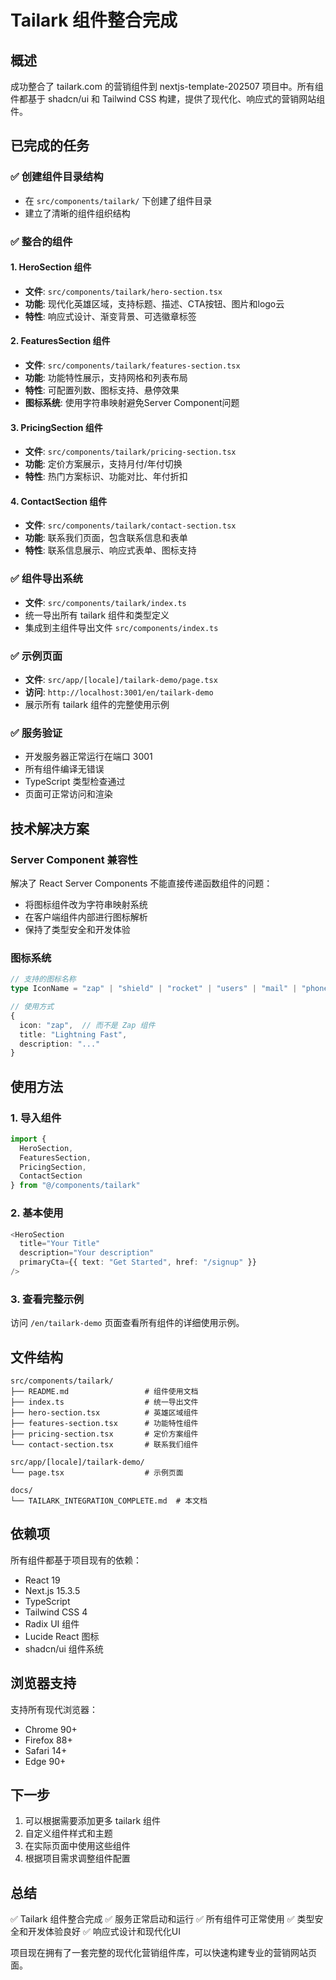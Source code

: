 # Tailark 组件整合完成

## 概述

成功整合了 tailark.com 的营销组件到 nextjs-template-202507 项目中。所有组件都基于 shadcn/ui 和 Tailwind CSS 构建，提供了现代化、响应式的营销网站组件。

## 已完成的任务

### ✅ 创建组件目录结构
- 在 `src/components/tailark/` 下创建了组件目录
- 建立了清晰的组件组织结构

### ✅ 整合的组件

#### 1. HeroSection 组件
- **文件**: `src/components/tailark/hero-section.tsx`
- **功能**: 现代化英雄区域，支持标题、描述、CTA按钮、图片和logo云
- **特性**: 响应式设计、渐变背景、可选徽章标签

#### 2. FeaturesSection 组件
- **文件**: `src/components/tailark/features-section.tsx`
- **功能**: 功能特性展示，支持网格和列表布局
- **特性**: 可配置列数、图标支持、悬停效果
- **图标系统**: 使用字符串映射避免Server Component问题

#### 3. PricingSection 组件
- **文件**: `src/components/tailark/pricing-section.tsx`
- **功能**: 定价方案展示，支持月付/年付切换
- **特性**: 热门方案标识、功能对比、年付折扣

#### 4. ContactSection 组件
- **文件**: `src/components/tailark/contact-section.tsx`
- **功能**: 联系我们页面，包含联系信息和表单
- **特性**: 联系信息展示、响应式表单、图标支持

### ✅ 组件导出系统
- **文件**: `src/components/tailark/index.ts`
- 统一导出所有 tailark 组件和类型定义
- 集成到主组件导出文件 `src/components/index.ts`

### ✅ 示例页面
- **文件**: `src/app/[locale]/tailark-demo/page.tsx`
- **访问**: `http://localhost:3001/en/tailark-demo`
- 展示所有 tailark 组件的完整使用示例

### ✅ 服务验证
- 开发服务器正常运行在端口 3001
- 所有组件编译无错误
- TypeScript 类型检查通过
- 页面可正常访问和渲染

## 技术解决方案

### Server Component 兼容性
解决了 React Server Components 不能直接传递函数组件的问题：
- 将图标组件改为字符串映射系统
- 在客户端组件内部进行图标解析
- 保持了类型安全和开发体验

### 图标系统
```typescript
// 支持的图标名称
type IconName = "zap" | "shield" | "rocket" | "users" | "mail" | "phone" | "mapPin"

// 使用方式
{
  icon: "zap",  // 而不是 Zap 组件
  title: "Lightning Fast",
  description: "..."
}
```

## 使用方法

### 1. 导入组件
```typescript
import { 
  HeroSection, 
  FeaturesSection, 
  PricingSection, 
  ContactSection 
} from "@/components/tailark"
```

### 2. 基本使用
```typescript
<HeroSection
  title="Your Title"
  description="Your description"
  primaryCta={{ text: "Get Started", href: "/signup" }}
/>
```

### 3. 查看完整示例
访问 `/en/tailark-demo` 页面查看所有组件的详细使用示例。

## 文件结构

```
src/components/tailark/
├── README.md                 # 组件使用文档
├── index.ts                  # 统一导出文件
├── hero-section.tsx          # 英雄区域组件
├── features-section.tsx      # 功能特性组件
├── pricing-section.tsx       # 定价方案组件
└── contact-section.tsx       # 联系我们组件

src/app/[locale]/tailark-demo/
└── page.tsx                  # 示例页面

docs/
└── TAILARK_INTEGRATION_COMPLETE.md  # 本文档
```

## 依赖项

所有组件都基于项目现有的依赖：
- React 19
- Next.js 15.3.5
- TypeScript
- Tailwind CSS 4
- Radix UI 组件
- Lucide React 图标
- shadcn/ui 组件系统

## 浏览器支持

支持所有现代浏览器：
- Chrome 90+
- Firefox 88+
- Safari 14+
- Edge 90+

## 下一步

1. 可以根据需要添加更多 tailark 组件
2. 自定义组件样式和主题
3. 在实际页面中使用这些组件
4. 根据项目需求调整组件配置

## 总结

✅ Tailark 组件整合完成
✅ 服务正常启动和运行
✅ 所有组件可正常使用
✅ 类型安全和开发体验良好
✅ 响应式设计和现代化UI

项目现在拥有了一套完整的现代化营销组件库，可以快速构建专业的营销网站页面。
